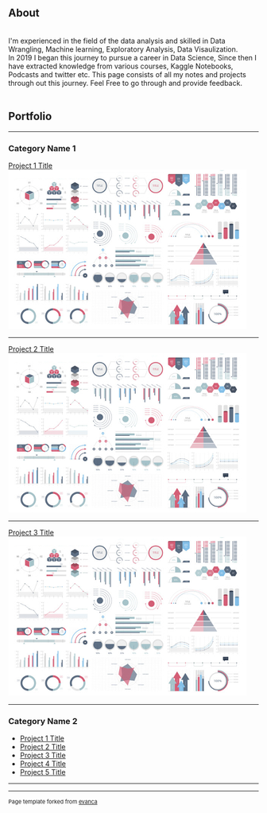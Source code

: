 ## About
<br>I'm experienced in the field of the data analysis and skilled in Data Wrangling, Machine learning, Exploratory Analysis, Data Visaulization. <br> In 2019 I began this journey to pursue a career in Data Science, Since then I have extracted knowledge from various courses, Kaggle Notebooks, Podcasts and twitter etc. This page consists of all my notes and projects through out this journey. Feel Free to go through and provide feedback.
 <br><br>

## Portfolio

---

### Category Name 1 

[Project 1 Title](/sample_page)
<img src="images/dummy_thumbnail.jpg?raw=true"/>

---
[Project 2 Title](/pdf/sample_presentation.pdf)
<img src="images/dummy_thumbnail.jpg?raw=true"/>

---
[Project 3 Title](http://example.com/)
<img src="images/dummy_thumbnail.jpg?raw=true"/>

---

### Category Name 2

- [Project 1 Title](http://example.com/)
- [Project 2 Title](http://example.com/)
- [Project 3 Title](http://example.com/)
- [Project 4 Title](http://example.com/)
- [Project 5 Title](http://example.com/)

---




---
<p style="font-size:11px">Page template forked from <a href="https://github.com/evanca/quick-portfolio">evanca</a></p>
<!-- Remove above link if you don't want to attibute -->
